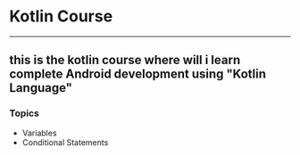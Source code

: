# Kotlin Course

---

## this is the kotlin course where will i learn complete Android development using "Kotlin Language"

### Topics

- Variables
- Conditional Statements
